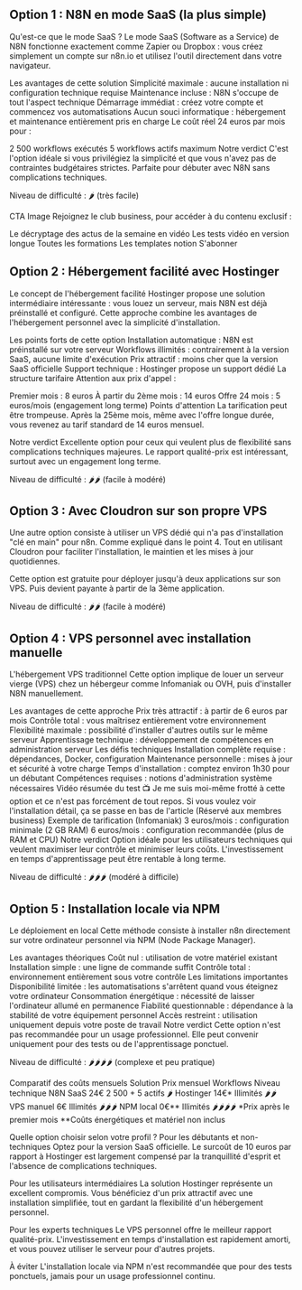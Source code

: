 ## Option 1 : N8N en mode SaaS (la plus simple)
Qu'est-ce que le mode SaaS ?
Le mode SaaS (Software as a Service) de N8N fonctionne exactement comme Zapier ou Dropbox : vous créez simplement un compte sur n8n.io et utilisez l'outil directement dans votre navigateur.

Les avantages de cette solution
Simplicité maximale : aucune installation ni configuration technique requise
Maintenance incluse : N8N s'occupe de tout l'aspect technique
Démarrage immédiat : créez votre compte et commencez vos automatisations
Aucun souci informatique : hébergement et maintenance entièrement pris en charge
Le coût réel
24 euros par mois pour :

2 500 workflows exécutés
5 workflows actifs maximum
Notre verdict
C'est l'option idéale si vous privilégiez la simplicité et que vous n'avez pas de contraintes budgétaires strictes. Parfaite pour débuter avec N8N sans complications techniques.

Niveau de difficulté : 🌶️ (très facile)

CTA Image
Rejoignez le club business, pour accéder à du contenu exclusif :

Le décryptage des actus de la semaine en vidéo
Les tests vidéo en version longue
Toutes les formations
Les templates notion
S'abonner

## Option 2 : Hébergement facilité avec Hostinger
Le concept de l'hébergement facilité
Hostinger propose une solution intermédiaire intéressante : vous louez un serveur, mais N8N est déjà préinstallé et configuré. Cette approche combine les avantages de l'hébergement personnel avec la simplicité d'installation.

Les points forts de cette option
Installation automatique : N8N est préinstallé sur votre serveur
Workflows illimités : contrairement à la version SaaS, aucune limite d'exécution
Prix attractif : moins cher que la version SaaS officielle
Support technique : Hostinger propose un support dédié
La structure tarifaire
Attention aux prix d'appel :

Premier mois : 8 euros
À partir du 2ème mois : 14 euros
Offre 24 mois : 5 euros/mois (engagement long terme)
Points d'attention
La tarification peut être trompeuse. Après la 25ème mois, même avec l'offre longue durée, vous revenez au tarif standard de 14 euros mensuel.

Notre verdict
Excellente option pour ceux qui veulent plus de flexibilité sans complications techniques majeures. Le rapport qualité-prix est intéressant, surtout avec un engagement long terme.

Niveau de difficulté : 🌶️🌶️ (facile à modéré)

## Option 3 : Avec Cloudron sur son propre VPS

Une autre option consiste à utiliser un VPS dédié qui n'a pas d'installation "clé en main" pour n8n.
Comme expliqué dans le point 4.
Tout en utilisant Cloudron pour faciliter l'installation, le maintien et les mises à jour quotidiennes.

Cette option est gratuite pour déployer jusqu'à deux applications sur son VPS.
Puis devient payante à partir de la 3ème application.

Niveau de difficulté : 🌶️🌶️ (facile à modéré)

## Option 4 : VPS personnel avec installation manuelle
L'hébergement VPS traditionnel
Cette option implique de louer un serveur vierge (VPS) chez un hébergeur comme Infomaniak ou OVH, puis d'installer N8N manuellement.

Les avantages de cette approche
Prix très attractif : à partir de 6 euros par mois
Contrôle total : vous maîtrisez entièrement votre environnement
Flexibilité maximale : possibilité d'installer d'autres outils sur le même serveur
Apprentissage technique : développement de compétences en administration serveur
Les défis techniques
Installation complète requise : dépendances, Docker, configuration
Maintenance personnelle : mises à jour et sécurité à votre charge
Temps d'installation : comptez environ 1h30 pour un débutant
Compétences requises : notions d'administration système nécessaires
Vidéo résumée du test
📺
Je me suis moi-même frotté à cette option et ce n'est pas forcément de tout repos.
Si vous voulez voir l'installation détail, ça se passe en bas de l'article (Réservé aux membres business)
Exemple de tarification (Infomaniak)
3 euros/mois : configuration minimale (2 GB RAM)
6 euros/mois : configuration recommandée (plus de RAM et CPU)
Notre verdict
Option idéale pour les utilisateurs techniques qui veulent maximiser leur contrôle et minimiser leurs coûts. L'investissement en temps d'apprentissage peut être rentable à long terme.

Niveau de difficulté : 🌶️🌶️🌶️ (modéré à difficile)

## Option 5 : Installation locale via NPM
Le déploiement en local
Cette méthode consiste à installer n8n directement sur votre ordinateur personnel via NPM (Node Package Manager).

Les avantages théoriques
Coût nul : utilisation de votre matériel existant
Installation simple : une ligne de commande suffit
Contrôle total : environnement entièrement sous votre contrôle
Les limitations importantes
Disponibilité limitée : les automatisations s'arrêtent quand vous éteignez votre ordinateur
Consommation énergétique : nécessité de laisser l'ordinateur allumé en permanence
Fiabilité questionnable : dépendance à la stabilité de votre équipement personnel
Accès restreint : utilisation uniquement depuis votre poste de travail
Notre verdict
Cette option n'est pas recommandée pour un usage professionnel. Elle peut convenir uniquement pour des tests ou de l'apprentissage ponctuel.

Niveau de difficulté : 🌶️🌶️🌶️🌶️ (complexe et peu pratique)



Comparatif des coûts mensuels
Solution	Prix mensuel	Workflows	Niveau technique
N8N SaaS	24€	2 500 + 5 actifs	🌶️
Hostinger	14€*	Illimités	🌶️🌶️
VPS manuel	6€	Illimités	🌶️🌶️🌶️
NPM local	0€**	Illimités	🌶️🌶️🌶️🌶️
*Prix après le premier mois
**Coûts énergétiques et matériel non inclus

Quelle option choisir selon votre profil ?
Pour les débutants et non-techniques
Optez pour la version SaaS officielle. Le surcoût de 10 euros par rapport à Hostinger est largement compensé par la tranquillité d'esprit et l'absence de complications techniques.

Pour les utilisateurs intermédiaires
La solution Hostinger représente un excellent compromis. Vous bénéficiez d'un prix attractif avec une installation simplifiée, tout en gardant la flexibilité d'un hébergement personnel.

Pour les experts techniques
Le VPS personnel offre le meilleur rapport qualité-prix. L'investissement en temps d'installation est rapidement amorti, et vous pouvez utiliser le serveur pour d'autres projets.

À éviter
L'installation locale via NPM n'est recommandée que pour des tests ponctuels, jamais pour un usage professionnel continu.

